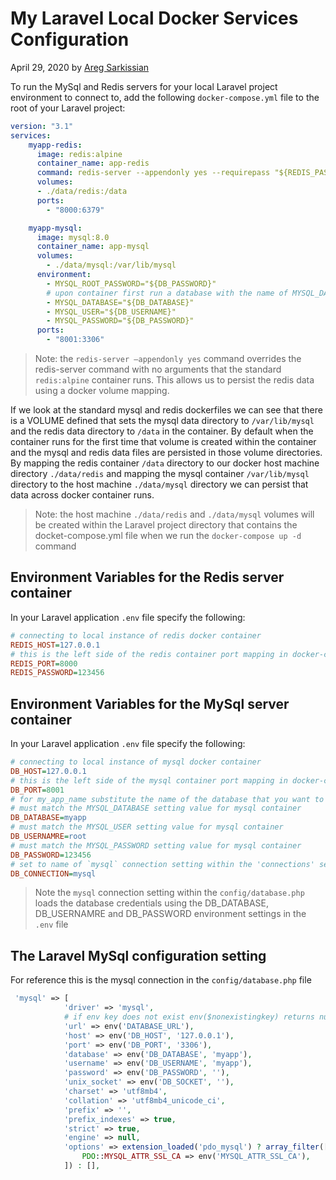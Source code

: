 # My Laravel Local Docker Services Configuration

April 29, 2020 by [Areg Sarkissian](https://aregsar.com/about)

To run the MySql and Redis servers for your local Laravel project environment to connect to, add the following `docker-compose.yml` file to the root of your Laravel project:

```yaml
version: "3.1"
services:
    myapp-redis:
      image: redis:alpine
      container_name: app-redis
      command: redis-server --appendonly yes --requirepass "${REDIS_PASSWORD}"
      volumes:
      - ./data/redis:/data
      ports:
        - "8000:6379"

    myapp-mysql:
      image: mysql:8.0
      container_name: app-mysql
      volumes:
        - ./data/mysql:/var/lib/mysql
      environment:
        - MYSQL_ROOT_PASSWORD="${DB_PASSWORD}"
        # upon container first run a database with the name of MYSQL_DATABASE setting will be created
        - MYSQL_DATABASE="${DB_DATABASE}"
        - MYSQL_USER="${DB_USERNAME}"
        - MYSQL_PASSWORD="${DB_PASSWORD}"
      ports:
        - "8001:3306"
```

> Note: the `redis-server –appendonly yes` command overrides the redis-server command with no arguments that the standard `redis:alpine` container runs. This allows us to persist the redis data using a docker volume mapping.

If we look at the standard mysql and redis dockerfiles we can see that there is a VOLUME defined that sets the mysql data directory to `/var/lib/mysql` and the redis data directory to `/data` in the container. By default when the container runs for the first time that volume is created within the container and the mysql and redis data files are persisted in those volume directories. By mapping the redis container `/data` directory to our docker host machine directory `./data/redis` and mapping the mysql container `/var/lib/mysql` directory to the host machine `./data/mysql` directory we can persist that data across docker container runs.

> Note: the host machine `./data/redis` and `./data/mysql` volumes will be created within the Laravel project directory that contains the docket-compose.yml file when we run the `docker-compose up -d` command

## Environment Variables for the Redis server container

In your Laravel application `.env` file specify the following:

```ini
# connecting to local instance of redis docker container
REDIS_HOST=127.0.0.1
# this is the left side of the redis container port mapping in docker-compose.yml file
REDIS_PORT=8000
REDIS_PASSWORD=123456
```

## Environment Variables for the MySql server container

In your Laravel application `.env` file specify the following:

```ini
# connecting to local instance of mysql docker container
DB_HOST=127.0.0.1
# this is the left side of the mysql container port mapping in docker-compose.yml file
DB_PORT=8001
# for my_app_name substitute the name of the database that you want to connect to.
# must match the MYSQL_DATABASE setting value for mysql container
DB_DATABASE=myapp
# must match the MYSQL_USER setting value for mysql container
DB_USERNAMRE=root
# must match the MYSQL_PASSWORD setting value for mysql container
DB_PASSWORD=123456
# set to name of `mysql` connection setting within the 'connections' setting in config/database.php
DB_CONNECTION=mysql
```

> Note the `mysql` connection setting within the `config/database.php` loads the database credentials using the DB_DATABASE, DB_USERNAMRE and DB_PASSWORD environment settings in the `.env` file

## The Laravel MySql configuration setting

For reference this is the mysql connection in the `config/database.php` file

```php
 'mysql' => [
            'driver' => 'mysql',
            # if env key does not exist env($nonexistingkey) returns null by default  
            'url' => env('DATABASE_URL'),
            'host' => env('DB_HOST', '127.0.0.1'),
            'port' => env('DB_PORT', '3306'),
            'database' => env('DB_DATABASE', 'myapp'),
            'username' => env('DB_USERNAME', 'myapp'),
            'password' => env('DB_PASSWORD', ''),
            'unix_socket' => env('DB_SOCKET', ''),
            'charset' => 'utf8mb4',
            'collation' => 'utf8mb4_unicode_ci',
            'prefix' => '',
            'prefix_indexes' => true,
            'strict' => true,
            'engine' => null,
            'options' => extension_loaded('pdo_mysql') ? array_filter([
                PDO::MYSQL_ATTR_SSL_CA => env('MYSQL_ATTR_SSL_CA'),
            ]) : [],
```
